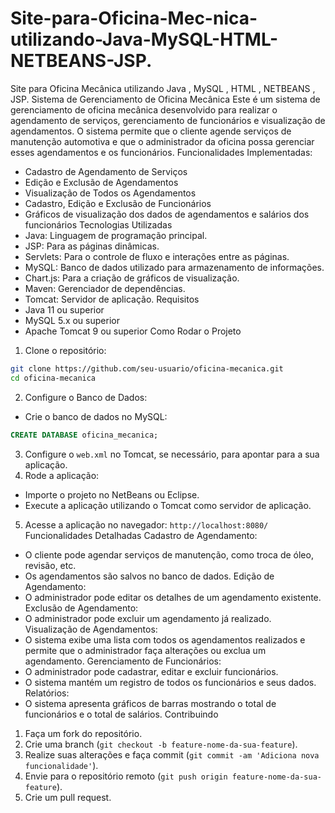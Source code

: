 # Site-para-Oficina-Mec-nica-utilizando-Java-MySQL-HTML-NETBEANS-JSP.
Site para Oficina Mecânica utilizando Java , MySQL , HTML , NETBEANS , JSP.
Sistema de Gerenciamento de Oficina Mecânica
Este é um sistema de gerenciamento de oficina mecânica desenvolvido para realizar o
agendamento de serviços, gerenciamento de funcionários e visualização de agendamentos. O
sistema permite que o cliente agende serviços de manutenção automotiva e que o administrador da
oficina possa gerenciar esses agendamentos e os funcionários.
Funcionalidades Implementadas:
- Cadastro de Agendamento de Serviços
- Edição e Exclusão de Agendamentos
- Visualização de Todos os Agendamentos
- Cadastro, Edição e Exclusão de Funcionários
- Gráficos de visualização dos dados de agendamentos e salários dos funcionários
Tecnologias Utilizadas
- Java: Linguagem de programação principal.
- JSP: Para as páginas dinâmicas.
- Servlets: Para o controle de fluxo e interações entre as páginas.
- MySQL: Banco de dados utilizado para armazenamento de informações.
- Chart.js: Para a criação de gráficos de visualização.
- Maven: Gerenciador de dependências.
- Tomcat: Servidor de aplicação.
Requisitos
- Java 11 ou superior
- MySQL 5.x ou superior
- Apache Tomcat 9 ou superior
Como Rodar o Projeto
1. Clone o repositório:
```bash
git clone https://github.com/seu-usuario/oficina-mecanica.git
cd oficina-mecanica
```
2. Configure o Banco de Dados:
- Crie o banco de dados no MySQL:
```sql
CREATE DATABASE oficina_mecanica;
```
3. Configure o `web.xml` no Tomcat, se necessário, para apontar para a sua aplicação.
4. Rode a aplicação:
- Importe o projeto no NetBeans ou Eclipse.
- Execute a aplicação utilizando o Tomcat como servidor de aplicação.
5. Acesse a aplicação no navegador: `http://localhost:8080/`
Funcionalidades Detalhadas
Cadastro de Agendamento:
- O cliente pode agendar serviços de manutenção, como troca de óleo, revisão, etc.
- Os agendamentos são salvos no banco de dados.
Edição de Agendamento:
- O administrador pode editar os detalhes de um agendamento existente.
Exclusão de Agendamento:
- O administrador pode excluir um agendamento já realizado.
Visualização de Agendamentos:
- O sistema exibe uma lista com todos os agendamentos realizados e permite que o administrador
faça alterações ou exclua um agendamento.
Gerenciamento de Funcionários:
- O administrador pode cadastrar, editar e excluir funcionários.
- O sistema mantém um registro de todos os funcionários e seus dados.
Relatórios:
- O sistema apresenta gráficos de barras mostrando o total de funcionários e o total de salários.
Contribuindo
1. Faça um fork do repositório.
2. Crie uma branch (`git checkout -b feature-nome-da-sua-feature`).
3. Realize suas alterações e faça commit (`git commit -am 'Adiciona nova funcionalidade'`).
4. Envie para o repositório remoto (`git push origin feature-nome-da-sua-feature`).
5. Crie um pull request.
